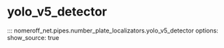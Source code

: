 # yolo_v5_detector
::: nomeroff_net.pipes.number_plate_localizators.yolo_v5_detector
        options:
            show_source: true